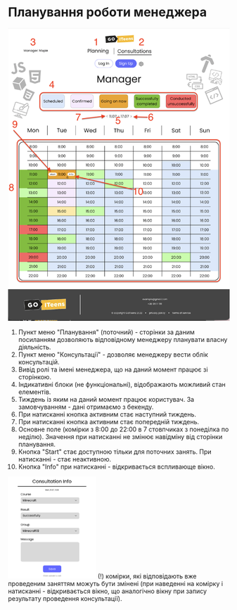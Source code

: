 # Планування роботи менеджера
<img src = "img/manager01.png">

1. Пункт меню "Планування" (поточний) - сторінки за даним посиланням дозволяють відповідному менеджеру планувати власну діяльність.
2. Пункт меню "Консультації" - дозволяє менеджеру вести облік консультацій.
3. Вивід ролі та імені менеджера, що на даний момент працює зі сторінкою.
4. Індикативні блоки (не функціональні), відображають можливий стан елементів.
5. Тиждень із яким на даний момент працює користувач. За замовчуванням - дані отримаємо з бекенду.
6. При натисканні кнопка активним стає наступний тиждень.
7. При натисканні кнопка активним стає попередній тиждень.
8. Основне поле (комірки з 8:00 до 22:00 в 7 стовпчиках з понеділка по неділю). Значення при натисканні не змінює навідміну від сторінки планування.
9. Кнопка "Start" стає доступною тільки для поточних занять. При натисканні - стає неактивною.
10. Кнопка "Info" при натисканні - відкривається вспливающе вікно.
&nbsp;  
<img src = "img/Letter - 1.png" width = 200>  
(!) комірки, які відповідають вже проведеним заняттям можуть бути змінені (при наведенні на комірку і натисканні - відкривається вікно, що аналогічно вікну при запису результату проведення консультації).